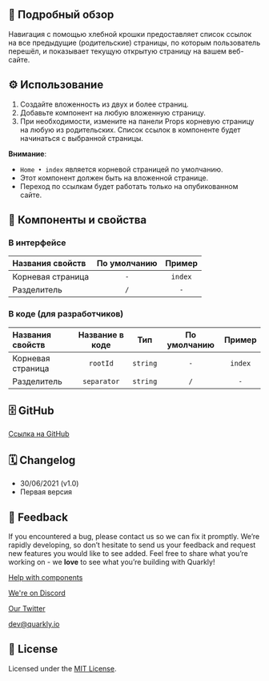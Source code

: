 ## 📖 Подробный обзор

Навигация с помощью хлебной крошки предоставляет список ссылок на все предыдущие (родительские) страницы, по которым пользователь перешёл, и показывает текущую открытую страницу на вашем веб-сайте.

## ⚙️ Использование

1. Создайте вложенность из двух и более страниц.
2. Добавьте компонент на любую вложенную страницу.
3. При необходимости, измените на панели Props корневую страницу на любую из родительских.
   Список ссылок в компоненте будет начинаться с выбранной страницы.

**Внимание**:

-   `Home • index` является корневой страницей по умолчанию.
-   Этот компонент должен быть на вложенной странице.
-   Переход по ссылкам будет работать только на опубикованном сайте.

## 🧩 Компоненты и свойства

### В интерфейсе

| Названия свойств  | По умолчанию | Пример  |
| :---------------- | :----------: | :-----: |
| Корневая страница |     `-`      | `index` |
| Разделитель       |     `/`      |   `-`   |

### В коде (для разработчиков)

| Названия свойств  | Название в коде |   Тип    | По умолчанию | Пример  |
| :---------------- | :-------------: | :------: | :----------: | :-----: |
| Корневая страница |    `rootId`     | `string` |     `-`      | `index` |
| Разделитель       |   `separator`   | `string` |     `/`      |   `-`   |

## 🗄 GitHub

[Ссылка на GitHub](https://github.com/quarkly/community-kit/tree/master/src/Breadcrumbs)

## 🗓 Changelog

-   30/06/2021 (v1.0)
-   Первая версия

## 📮 Feedback

If you encountered a bug, please contact us so we can fix it promptly. We’re rapidly developing, so don’t hesitate to send us your feedback and request new features you would like to see added. Feel free to share what you’re working on - we **love** to see what you’re building with Quarkly!

[Help with components](https://community.quarkly.io/c/requests/11)

[We're on Discord](https://discord.gg/f9KhSMGX)

[Our Twitter](https://twitter.com/quarklyapp)

[dev@quarkly.io](mailto:dev@quarkly.io)

## 📝 License

Licensed under the [MIT License](./LICENSE).
